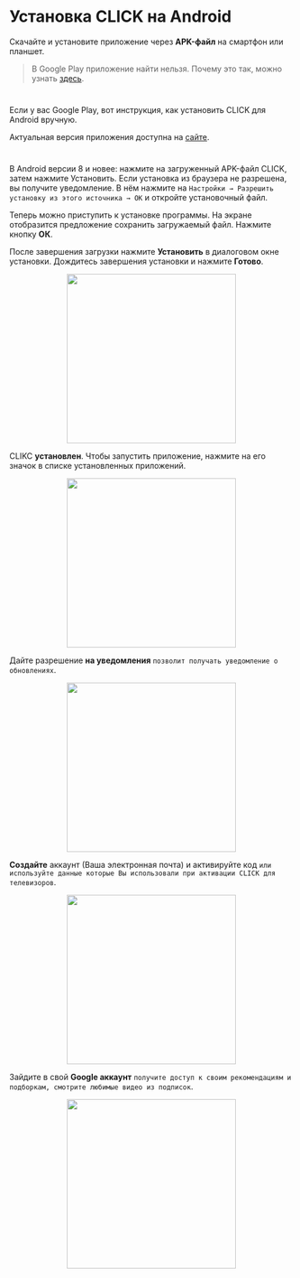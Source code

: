 # Установка CLICK на Android

Скачайте и установите приложение через **APK-файл** на смартфон или планшет.

> В Google Play приложение найти нельзя. Почему это так, можно узнать [здесь](https://www.androidpolice.com/2016/03/01/google-explicitly-bans-ad-blockers-from-the-play-store-except-all-those-ad-blocking-web-browsers-apparently/).
>

#
Если у вас Google Play, вот инструкция, как установить CLICK для Android вручную.

Актуальная версия приложения доступна на [сайте](https://myclick.app/app).

#

В Android версии 8 и новее: нажмите на загруженный APK-файл CLICK, затем нажмите Установить. Если установка из браузера не разрешена, вы получите уведомление. В нём нажмите на `Настройки → Разрешить установку из этого источника → ОК` и откройте установочный файл.

Теперь можно приступить к установке программы. На экране отобразится предложение сохранить загружаемый файл. 
 Нажмите кнопку **ОК**.

После завершения загрузки нажмите **Установить** в диалоговом окне установки. 
 Дождитесь завершения установки и нажмите **Готово**.

<p align="center"><img src="telegram-cloud-photo-size-2-5240471339846985384-y.jpg" width="300"></p> 

CLIKC **установлен**. Чтобы запустить приложение, нажмите на его значок в списке установленных приложений.

<p align="center"><img src="telegram-cloud-photo-size-2-5240471339846985380-y.jpg" width="300"></p> 

Дайте разрешение **на уведомления** `позволит получать уведомление о обновлениях`.

<p align="center"><img src="telegram-cloud-photo-size-2-5240471339846985378-y.jpg" width="300"></p> 

**Создайте** аккаунт (Ваша электронная почта) и активируйте код `или используйте данные которые Вы использовали при активации CLICK для телевизоров`.

<p align="center"><img src="telegram-cloud-photo-size-2-5240471339846985379-y.jpg" width="300"></p> 

Зайдите в свой **Google аккаунт** `получите доступ к своим рекомендациям и подборкам, смотрите любимые видео из подписок`.

<p align="center"><img src="telegram-cloud-photo-size-2-5240471339846985377-y.jpg" width="300"></p> 